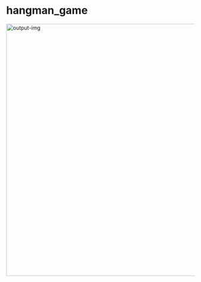 # hangman_game
<img width="674" alt="output-img" src="https://github.com/Ashish4321-hub/hangman_game/assets/88235823/c74790ad-c7dc-4520-a68f-7b227290b902">
